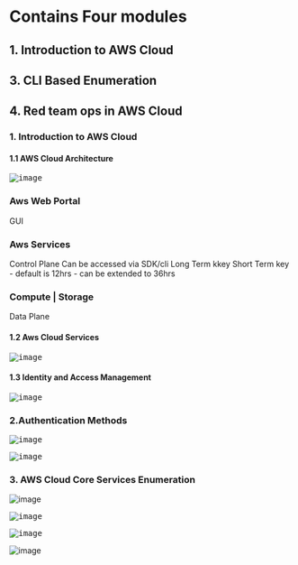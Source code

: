 # Contains Four modules

## 1. Introduction to AWS Cloud

## 3. CLI Based Enumeration
## 4. Red team ops in AWS Cloud

### 1. Introduction to AWS Cloud
#### 1.1 AWS Cloud Architecture

<kbd>![image](https://github.com/user-attachments/assets/0dcf8300-a11c-4070-9ed3-1d067f5a8f93)</kbd>

### Aws Web Portal
  GUI

### Aws Services
  Control Plane
  Can be accessed via SDK/cli
  Long Term kkey
  Short Term key - default is 12hrs - can be extended to 36hrs

### Compute | Storage
  Data Plane


#### 1.2 Aws Cloud Services
<kbd>![image](https://github.com/user-attachments/assets/7205b5ae-3b8d-405c-941e-99f8bd037d22)</kbd>

#### 1.3 Identity and Access Management

<kbd> ![image](https://github.com/user-attachments/assets/a00cda9f-3010-4378-afa4-8d820e14acab) </kbd>


### 2.Authentication Methods

<kbd>![image](https://github.com/user-attachments/assets/d381e0f6-d099-4d84-86fd-219019f1c40c)</kbd>

<kbd>![image](https://github.com/user-attachments/assets/a0a64939-9b02-4d08-8c44-559b3990f6dc)</kbd>


### 3. AWS Cloud Core Services Enumeration


![image](https://github.com/user-attachments/assets/2bd172f4-cfb2-4ee1-8752-996ba4a5e190)


















<kbd>![image](https://github.com/user-attachments/assets/46a46906-5dbf-4f98-a482-8d87d2c28214)</kbd>

<kbd>![image](https://github.com/user-attachments/assets/56b65354-efb7-4936-9e2d-6b665424087c)</kbd>

![image](https://github.com/user-attachments/assets/e0c95d3b-7840-411f-ad54-b0189f3dfdf1)
